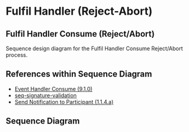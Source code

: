 # Fulfil Handler \(Reject-Abort\)

## Fulfil Handler Consume \(Reject/Abort\)

Sequence design diagram for the Fulfil Handler Consume Reject/Abort process.

## References within Sequence Diagram

* [Event Handler Consume \(9.1.0\)](../../../central-event-processor/9.1.0-event-handler-placeholder.md)
* [seq-signature-validation](../../../central-event-processor/signature-validation.md)
* [Send Notification to Participant \(1.1.4.a\)](../../central-bulk-transfers/notifications/1.1.4.a-send-notification-to-participant.md)

## Sequence Diagram

